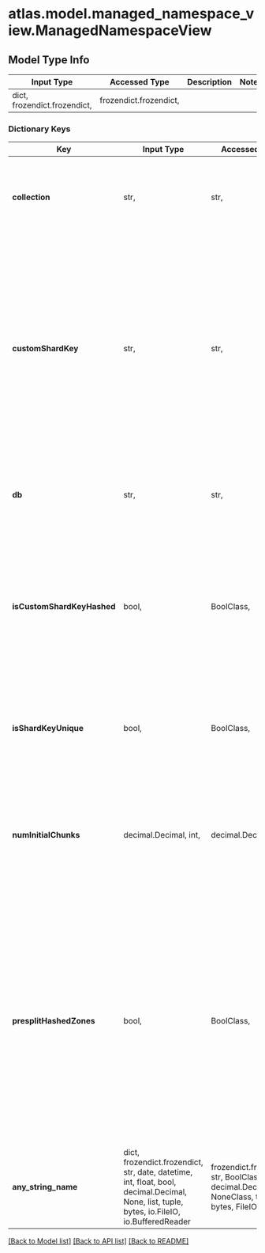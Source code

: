 # atlas.model.managed_namespace_view.ManagedNamespaceView

## Model Type Info
Input Type | Accessed Type | Description | Notes
------------ | ------------- | ------------- | -------------
dict, frozendict.frozendict,  | frozendict.frozendict,  |  | 

### Dictionary Keys
Key | Input Type | Accessed Type | Description | Notes
------------ | ------------- | ------------- | ------------- | -------------
**collection** | str,  | str,  | Human-readable label of the collection to manage for this Global Cluster. | [optional] 
**customShardKey** | str,  | str,  | Database parameter used to divide the *collection* into shards. Global clusters require a compound shard key. This compound shard key combines the location parameter and the user-selected custom key. | [optional] 
**db** | str,  | str,  | Human-readable label of the database to manage for this Global Cluster. | [optional] 
**isCustomShardKeyHashed** | bool,  | BoolClass,  | Flag that indicates whether someone hashed the custom shard key. If this parameter returns &#x60;false&#x60;, this cluster uses ranged sharding. | [optional] if omitted the server will use the default value of False
**isShardKeyUnique** | bool,  | BoolClass,  | Flag that indicates whether the underlying index enforces unique values. | [optional] if omitted the server will use the default value of False
**numInitialChunks** | decimal.Decimal, int,  | decimal.Decimal,  | Minimum number of chunks to create initially when sharding an empty collection with a hashed shard key. | [optional] value must be a 64 bit integer
**presplitHashedZones** | bool,  | BoolClass,  | Flag that indicates whether MongoDB Cloud should create and distribute initial chunks for an empty or non-existing collection. MongoDB Cloud distributes data based on the defined zones and zone ranges for the collection. | [optional] if omitted the server will use the default value of False
**any_string_name** | dict, frozendict.frozendict, str, date, datetime, int, float, bool, decimal.Decimal, None, list, tuple, bytes, io.FileIO, io.BufferedReader | frozendict.frozendict, str, BoolClass, decimal.Decimal, NoneClass, tuple, bytes, FileIO | any string name can be used but the value must be the correct type | [optional]

[[Back to Model list]](../../README.md#documentation-for-models) [[Back to API list]](../../README.md#documentation-for-api-endpoints) [[Back to README]](../../README.md)

